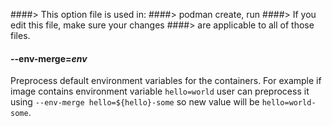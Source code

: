 ####> This option file is used in:
####>   podman create, run
####> If you edit this file, make sure your changes
####> are applicable to all of those files.
#### **--env-merge**=*env*

Preprocess default environment variables for the containers. For example
if image contains environment variable `hello=world` user can preprocess
it using `--env-merge hello=${hello}-some` so new value will be `hello=world-some`.
